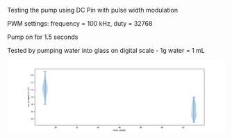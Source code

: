 Testing the pump using DC Pin with pulse width modulation

PWM settings: frequency = 100 kHz, duty = 32768

Pump on for 1.5 seconds

Tested by pumping water into glass on digital scale - 1g water = 1 mL

![pump test results](./pump_test.png)